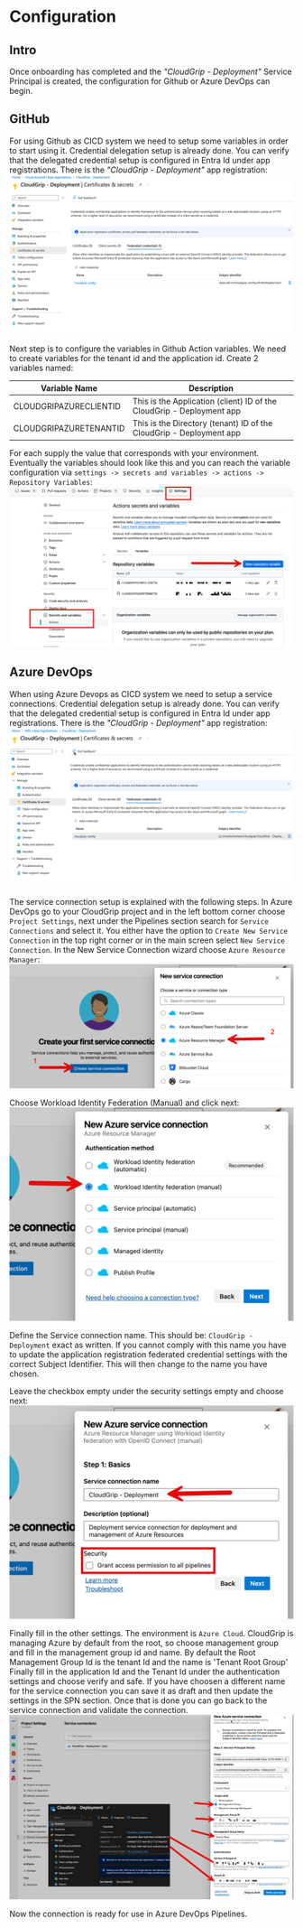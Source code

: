 # Configuration

## Intro

Once onboarding has completed and the *"CloudGrip - Deployment"* Service Principal is created, the configuration for Github or Azure DevOps can begin.

## GitHub

For using Github as CICD system we need to setup some variables in order to start using it. Credential delegation setup is already done. You can verify that the delegated credential setup is configured in Entra Id under app registrations. There is the *"CloudGrip - Deployment"* app registration:
![Deployment SPN Delegated Credentials](../assets/img/github-cloudgrip-deployment-spn.png)

Next step is to configure the variables in Github Action variables. We need to create variables for the tenant id and the application id. Create 2 variables named:

|Variable Name | Description|
|-|-|
|CLOUDGRIPAZURECLIENTID | This is the Application (client) ID of the CloudGrip - Deployment app|
|CLOUDGRIPAZURETENANTID | This is the Directory (tenant) ID of the CloudGrip - Deployment app|

For each supply the value that corresponds with your environment. Eventually the variables should look like this and you can reach the variable configuration via ```settings -> secrets and variables -> actions -> Repository Variables```:
![Variables overview](../assets/img/github-variables.png)

## Azure DevOps

When using Azure Devops as CICD system we need to setup a service connections. Credential delegation setup is already done. You can verify that the delegated credential setup is configured in Entra Id under app registrations. There is the *"CloudGrip - Deployment"* app registration:
![Deployment SPN Delegated Credentials](../assets/img/devops-cloudgrip-deployment-spn.png)

The service connection setup is explained with the following steps.
In Azure DevOps go to your CloudGrip project and in the left bottom corner choose ```Project Settings```, next under the Pipelines section search for ```Service Connections``` and select it. You either have the option to ```Create New Service Connection``` in the top right corner or in the main screen select ```New Service Connection```. In the New Service Connection wizard choose ```Azure Resource Manager```:
![Service Connection Creation](../assets/img/devops-sc-01.png)

Choose Workload Identity Federation (Manual) and click next:
![Manual Workload Identity Federation](../assets/img/devops-sc-02.png)

Define the Service connection name. This should be: ```CloudGrip - Deployment``` exact as written. If you cannot comply with this name you have to update the application registration federated credential settings with the correct Subject Identifier. This will then change to the name you have chosen.

Leave the checkbox empty under the security settings empty and choose next:
![Setup Basics](../assets/img/devops-sc-03.png)

Finally fill in the other settings. The environment is ```Azure Cloud```. CloudGrip is managing Azure by default from the root, so choose management group and fill in the management group id and name. By default the Root Management Group Id is the tenant Id and the name is 'Tenant Root Group' Finally fill in the application Id and the Tenant Id under the authentication settings and choose verify and safe. If you have choosen a different name for the service connection you can save it as draft and then update the settings in the SPN section. Once that is done you can go back to the service connection and validate the connection.
![Configure SPN settings](../assets/img/devops-sc-04.png)

Now the connection is ready for use in Azure DevOps Pipelines.
